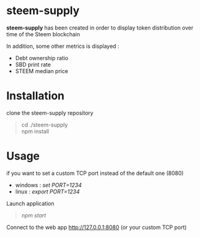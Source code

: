 # steem-supply

**steem-supply** has been created in order to display token distribution over time of the Steem blockchain

In addition, some other metrics is displayed :
- Debt ownership ratio
- SBD print rate
- STEEM median price

# Installation

clone the steem-supply repository

> cd ./steem-supply<br>
> npm install


# Usage 

if you want to set a custom TCP port instead of the default one (8080)
* windows : *set PORT=1234*
* linux : *export PORT=1234*

Launch application
> *npm start*

Connect to the web app http://127.0.0.1:8080 (or your custom TCP port)
